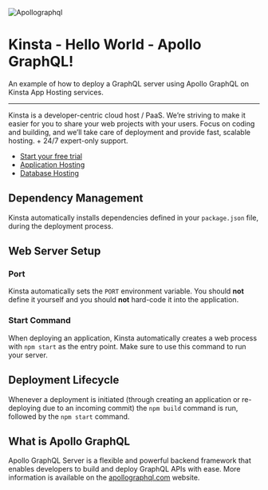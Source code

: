 ![Apollographql](https://repository-images.githubusercontent.com/643852224/6d312bf2-90a0-4068-841c-743e8ac883b3)
# Kinsta - Hello World - Apollo GraphQL!


An example of how to deploy a GraphQL server using Apollo GraphQL on Kinsta App Hosting services.

---
Kinsta is a developer-centric cloud host / PaaS. We’re striving to make it easier for you to share your web projects with your users. Focus on coding and building, and we’ll take care of deployment and provide fast, scalable hosting. + 24/7 expert-only support.

- [Start your free trial](https://kinsta.com/signup/?product_type=app-db)
- [Application Hosting](https://kinsta.com/application-hosting)
- [Database Hosting](https://kinsta.com/database-hosting)

## Dependency Management

Kinsta automatically installs dependencies defined in your `package.json` file, during the deployment process.

## Web Server Setup

### Port

Kinsta automatically sets the `PORT` environment variable. You should **not** define it yourself and you should **not** hard-code it into the application.

### Start Command

When deploying an application, Kinsta automatically creates a web process with `npm start` as the entry point. Make sure to use this command to run your server.

## Deployment Lifecycle

Whenever a deployment is initiated (through creating an application or re-deploying due to an incoming commit) the `npm build` command is run, followed by the `npm start` command.

## What is Apollo GraphQL
Apollo GraphQL Server is a flexible and powerful backend framework that enables developers to build and deploy GraphQL APIs with ease. More information is available on the [apollographql.com](https://www.apollographql.com/) website.
